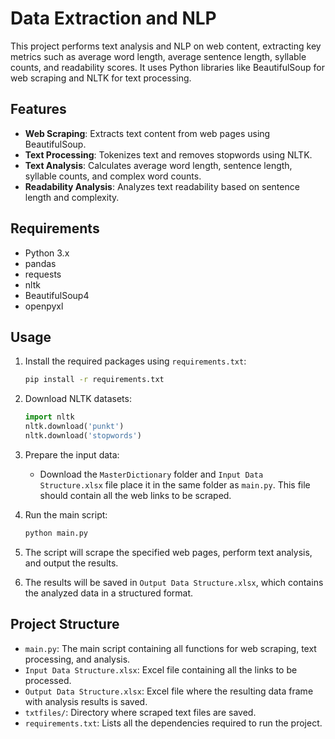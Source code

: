 # Data Extraction and NLP

This project performs text analysis and NLP on web content, extracting key metrics such as average word length, average sentence length, syllable counts, and readability scores. It uses Python libraries like BeautifulSoup for web scraping and NLTK for text processing.

## Features

- **Web Scraping**: Extracts text content from web pages using BeautifulSoup.
- **Text Processing**: Tokenizes text and removes stopwords using NLTK.
- **Text Analysis**: Calculates average word length, sentence length, syllable counts, and complex word counts.
- **Readability Analysis**: Analyzes text readability based on sentence length and complexity.

## Requirements

- Python 3.x
- pandas
- requests
- nltk
- BeautifulSoup4
- openpyxl

## Usage

1. Install the required packages using `requirements.txt`:

    ```bash
    pip install -r requirements.txt
    ```

2. Download NLTK datasets:

    ```python
    import nltk
    nltk.download('punkt')
    nltk.download('stopwords')
    ```

3. Prepare the input data:
   
   - Download the `MasterDictionary` folder and `Input Data Structure.xlsx` file place it in the same folder as `main.py`. This file should contain all the web links to be scraped.

4. Run the main script:

    ```bash
    python main.py
    ```

5. The script will scrape the specified web pages, perform text analysis, and output the results.

6. The results will be saved in `Output Data Structure.xlsx`, which contains the analyzed data in a structured format.

## Project Structure

- `main.py`: The main script containing all functions for web scraping, text processing, and analysis.
- `Input Data Structure.xlsx`: Excel file containing all the links to be processed.
- `Output Data Structure.xlsx`: Excel file where the resulting data frame with analysis results is saved.
- `txtfiles/`: Directory where scraped text files are saved.
- `requirements.txt`: Lists all the dependencies required to run the project.
